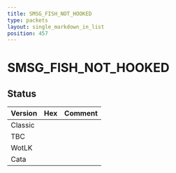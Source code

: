 ```yaml
---
title: SMSG_FISH_NOT_HOOKED
type: packets
layout: single_markdown_in_list
position: 457
---
```


# SMSG_FISH_NOT_HOOKED

## Status

Version | Hex | Comment
---------- | ---------- | ---------- 
Classic |  |  
TBC |  |  
WotLK |  |  
Cata |  |  
